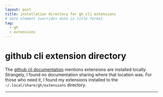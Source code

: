 ```yaml
---
layout: post
title: installation directory for gh cli extensions
# date element overrides date in title format.
tag:
  - gh 
  - extensions
---
```


# github cli extension directory
The [github cli documentation][1] mentions extensions are installed locally.
Strangely, I found no documentation sharing where that location was. For those
who need it, I found my extensions installed to the
`~/.local/share/gh/extensions` directory.

---


[1]: https://docs.github.com/en/github-cli/github-cli/using-github-cli-extensions#about-github-cli-extensions
